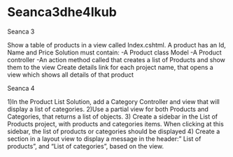 # Seanca3dhe4Ikub
Seanca 3

Show a table of products in a view called Index.cshtml.
A product has an Id, Name and Price Solution must contain: 
-A Product class Model 
-A Product controller 
-An action method called that creates a list of Products and show them to the view
Create details link for each project name, that opens a view which shows all details of that product

Seanca 4

1)In the Product List Solution, add a Category Controller and view that will display a list of categories. 
2)Use a partial view for both Products and Categories, that returns a list of objects. 
3) Create a sidebar in the List of Products project, with products and categories items. 
When clicking at this sidebar, the list of products or categories should be displayed 
4) Create a section in a layout view to display a message in the header:” List of products”, and “List of categories”, based on the view.
